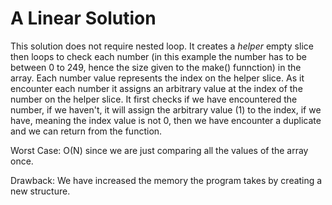 #   A Linear Solution

This solution does not require nested loop. It creates a <em>helper</em> empty slice then loops to check each number (in this example the number has to be
between 0 to 249, hence the size given to the make() funnction) in the array. Each number value represents the index on the helper slice. As it encounter each number
it assigns an arbitrary value at the index of the number on the helper slice. It first checks if we have encountered the number, if we haven't, it will assign the
arbitrary value (1) to the index, if we have, meaning the index value is not 0, then we have encounter a duplicate and we can return from the function.

Worst Case: O(N) since we are just comparing all the values of the array once.

Drawback: We have increased the memory the program takes by creating a new structure. 
